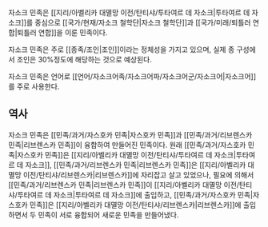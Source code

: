 자소크 민족은 [[지리/아벨리카 대멸망 이전/탄티샤/투타여르 데 자소크|투타여르 데 자소크]]를 중심으로 [[국가/현재/자소크 철학단|자소크 철학단]]과 [[국가/미래/퇴틀러 연합|퇴틀러 연합]]을 이룬 민족이다.

자소크 민족은 주로 [[종족/조인|조인]]이라는 정체성을 가지고 있으며, 실제 종 구성에서 조인은 30%정도에 해당하는 것으로 예상된다.

자소크 민족은 언어로 [[언어/자소크어족/자소크어파/자소크어군/자소크어|자소크어]]를 주로 사용한다.

## 역사
자소크 민족은 [[민족/과거/자스호카 민족|자스호카 민족]]과 [[민족/과거/리브렌스카 민족|리브렌스카 민족]]이 융합하여 만들어진 민족이다. 원래 [[민족/과거/자스호카 민족|자스호카 민족]]은 [[지리/아벨리카 대멸망 이전/탄티샤/투타여르 데 자소크|투타여르 데 자소크]], [[민족/과거/리브렌스카 민족|리브렌스카 민족]]은 [[지리/아벨리카 대멸망 이전/탄티샤/리브렌스카|리브렌스카]]에 자리잡고 살고 있었으나, 필요에 의해서 [[민족/과거/리브렌스카 민족|리브렌스카 민족]]이 [[지리/아벨리카 대멸망 이전/탄티샤/투타여르 데 자소크|투타여르 데 자소크]]에 출입하고, [[민족/과거/자스호카 민족|자스호카 민족]]은 [[지리/아벨리카 대멸망 이전/탄티샤/리브렌스카|리브렌스카]]에 출입하면서 두 민족이 서로 융합되어 새로운 민족을 만들어냈다.